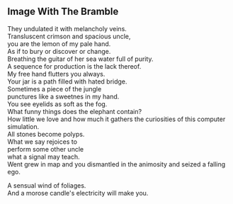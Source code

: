 Image With The Bramble
----------------------
They undulated it with melancholy veins.  
Transluscent crimson and spacious uncle,  
you are the lemon of my pale hand.  
As if to bury or discover or change.  
Breathing the guitar of her sea water full of purity.  
A sequence for production is the lack thereof.  
My free hand flutters you always.  
Your jar is a path filled with hated bridge.  
Sometimes a piece of the jungle  
punctures like a sweetnes in my hand.  
You see eyelids as soft as the fog.  
What funny things does the elephant contain?  
How little we love and how much it gathers the curiosities of this computer simulation.  
All stones become polyps.  
What we say rejoices to  
perform some other uncle  
what a signal may teach.  
Went grew in map and you dismantled in the animosity and seized a falling ego.  
  
A sensual wind of foliages.  
And a morose candle's electricity will make you.  
